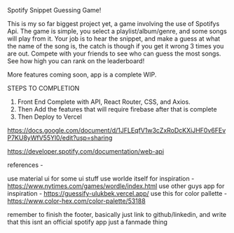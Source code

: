 Spotify Snippet Guessing Game!

This is my so far biggest project yet, a game involving the use of Spotifys Api.
The game is simple, you select a playlist/album/genre, and some songs will play from it. 
Your job is to hear the snippet, and make a guess at what the name of the song is, the catch is though if you get it wrong 3 times you are out. 
Compete with your friends to see who can guess the most songs.
See how high you can rank on the leaderboard!

More features coming soon, app is a complete WIP.

STEPS TO COMPLETION
1. Front End Complete with API, React Router, CSS, and Axios.
2. Then Add the features that will require firebase after that is complete
3. Then Deploy to Vercel

https://docs.google.com/document/d/1JFLEqfV1w3cZxRoDcKXiJHF0v6FEvP7KU8yWfV55Yl0/edit?usp=sharing

https://developer.spotify.com/documentation/web-api

references -

use material ui for some ui stuff
use worlde itself for inspiration - https://www.nytimes.com/games/wordle/index.html
use other guys app for inspiration - https://guessify-ulukbek.vercel.app/
use this for color pallette - https://www.color-hex.com/color-palette/53188

remember to finish the footer, basically just link to github/linkedin, and write that this isnt an official spotify app just a fanmade thing